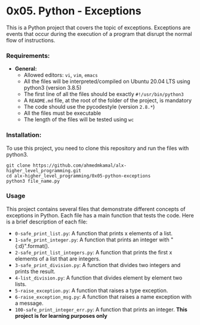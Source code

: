 # 0x05. Python - Exceptions
This is a Python project that covers the topic of exceptions. Exceptions are events that occur during the execution of a program that disrupt the normal flow of instructions.

### Requirements:
- **General:**
    - Allowed editors: `vi`, `vim`, `emacs`
    - All the files will be interpreted/compiled on Ubuntu 20.04 LTS using python3 (version 3.8.5)
    - The first line of all the files should be exactly `#!/usr/bin/python3`
    - A `README.md` file, at the root of the folder of the project, is mandatory
    - The code should use the pycodestyle (version `2.8.*`)
    - All the files must be executable
    - The length of the files will be tested using `wc`

### Installation:
To use this project, you need to clone this repository and run the files with python3.
```
git clone https://github.com/ahmedmkamal/alx-higher_level_programming.git
cd alx-higher_level_programming/0x05-python-exceptions
python3 file_name.py
```
### Usage
This project contains several files that demonstrate different concepts of exceptions in Python. Each file has a main function that tests the code. Here is a brief description of each file:

- `0-safe_print_list.py`: A function that prints x elements of a list.
- `1-safe_print_integer.py`: A function that prints an integer with "{:d}".format().
- `2-safe_print_list_integers.py`: A function that prints the first x elements of a list that are integers.
- `3-safe_print_division.py`: A function that divides two integers and prints the result.
- `4-list_division.py`: A function that divides element by element two lists.
- `5-raise_exception.py`: A function that raises a type exception.
- `6-raise_exception_msg.py`: A function that raises a name exception with a message.
- `100-safe_print_integer_err.py`: A function that prints an integer.
**This project is for learning purposes only**
